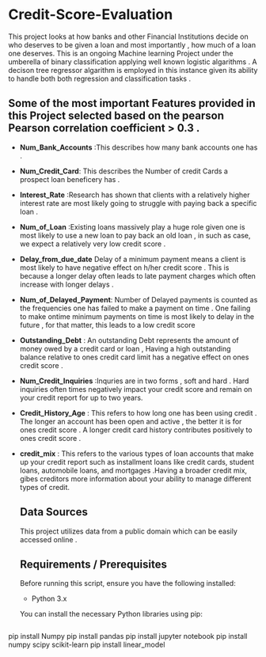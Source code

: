 # Credit-Score-Evaluation

This project looks at how banks and other Financial Institutions decide on who deserves to be given a loan and most importantly , how much of a loan one deserves. This is an ongoing Machine learning Project under the umberella of binary classification applying well known logistic algarithms . A decison tree regressor algarithm is employed in this instance given its ability to handle both both regression and classification tasks . 

## Some of the most important  Features provided in this Project selected based on the pearson Pearson correlation coefficient > 0.3 . 

- **Num_Bank_Accounts** :This describes how many bank accounts one has .
- **Num_Credit_Card**: This describes the Number of credit Cards a prospect loan beneficery has .
- **Interest_Rate** :Research has shown that clients with a relatively higher interest rate are most likely going to struggle with paying back a specific loan .
- **Num_of_Loan** :Existing loans massively play a huge role given one is most likely to use a new loan to pay back an old loan , in such as case, we expect a relatively very low credit score .
- **Delay_from_due_date** Delay of a minimum payment means a client is most likely to have negative effect on h/her credit score . This is because a longer delay often leads to late payment charges which often increase with longer delays .
- **Num_of_Delayed_Payment**: Number of Delayed payments is counted as the frequencies one has failed to make a payment on time . One failing to make ontime minimum payments on time is most likely to delay in the future , for that matter, this leads to a low credit score
- **Outstanding_Debt** : An outstanding Debt represents the amount of money owed by a credit card or loan , Having a high outstanding balance relative to ones credit card limit has a negative effect on ones credit score .
- **Num_Credit_Inquiries** :Inquries are in two forms , soft and hard . Hard inquiries often times negatively impact your credit score and remain on your credit report for up to two years.
- **Credit_History_Age** : This refers to how long one has been using credit . The longer an account has been open and active , the better it is for ones credit score . A longer credit card history contributes positively to ones credit score .
- **credit_mix** : This refers to the various types of loan accounts that make up your credit report such as installment loans like credit cards, student loans, automobile loans, and mortgages .Having a broader credit mix, gibes creditors more information about your ability to manage different types of credit.

  ## Data Sources
  This project utilizes data from a public domain which can be easily accessed online .

  ## Requirements / Prerequisites
  Before running this script, ensure you have the following installed:
  - Python 3.x
  
  You can install the necessary Python libraries using pip:
  ```bash
pip install Numpy
pip install pandas
pip install jupyter notebook 
pip install numpy scipy scikit-learn
pip install linear_model

